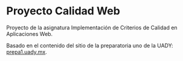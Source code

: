 Proyecto Calidad Web
====================

Proyecto de la asignatura Implementación de Criterios de Calidad en Aplicaciones Web.

Basado en el contenido del sitio de la preparatoria uno de la UADY: [prepa1.uady.mx](http://www.prepa1.uady.mx).
